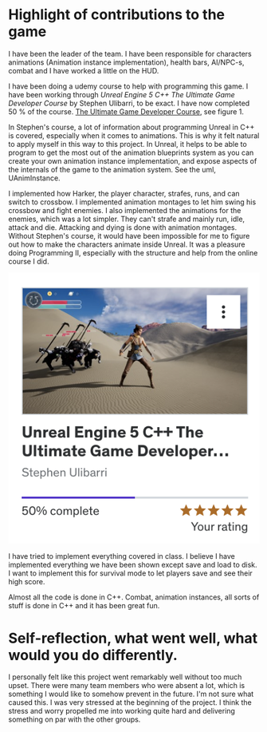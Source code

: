 # Highlight of contributions to the game

I have been the leader of the team. I have been responsible for characters animations (Animation instance implementation), health bars, AI/NPC-s, combat and I have worked a little on the HUD. 

I have been doing a udemy course to help with programming this game. I have been working through *Unreal Engine 5 C++ The Ultimate Game Developer Course* by Stephen Ulibarri, to be exact. I have now completed 50 \% of the course. [The Ultimate Game Developer Course](https://www.udemy.com/course/unreal-engine-5-the-ultimate-game-developer-course/learn/lecture/33116840?start=720), see figure 1.

In Stephen's course, a lot of information about programming Unreal in C++ is covered, especially when it comes to animations. This is why it felt natural to apply myself in this way to this project.  In Unreal, it helps to be able to program to get the most out of the animation blueprints system as you can create your own animation instance implementation, and expose aspects of the internals of the game to the animation system. See the uml, UAnimInstance.

I implemented how Harker, the player character, strafes, runs, and can switch to crossbow. I implemented animation montages to let him swing his crossbow and fight enemies. I also implemented the animations for the enemies, which was a lot simpler. They can't strafe and mainly run, idle, attack and die. Attacking and dying is done with animation montages. Without Stephen's course, it would have been impossible for me to figure out how to make the characters animate inside Unreal. It was a pleasure doing Programming II, especially with the structure and help from the online course I did.

![The Ultimate Game Developer Course](course.png)

I have tried to implement everything covered in class. I believe I have implemented everything we have been shown except save and load to disk. I want to implement this for survival mode to let players save and see their high score.

Almost all the code is done in C++. Combat, animation instances, all sorts of stuff is done in C++ and it has been great fun.

# Self-reflection, what went well, what would you do differently.

I personally felt like this project went remarkably well without too much upset. There were many team members who were absent a lot, which is something I would like to somehow prevent in the future. I'm not sure what caused this. I was very stressed at the beginning of the project. I think the stress and worry propelled me into working quite hard and delivering something on par with the other groups.
